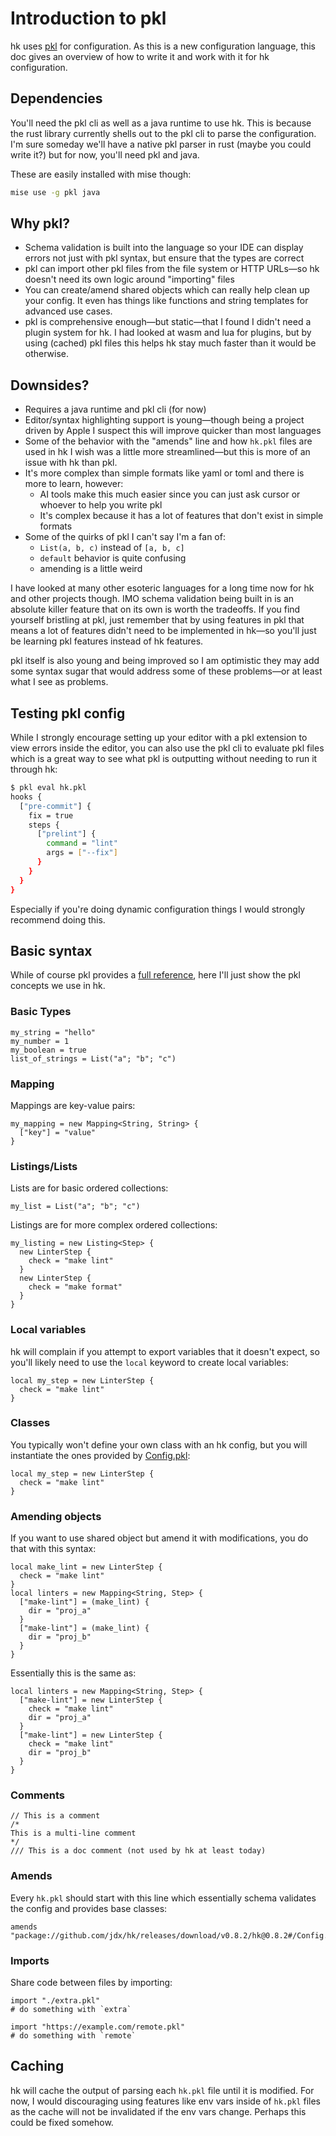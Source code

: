 # Introduction to pkl

hk uses [pkl](https://pkl-lang.org/) for configuration. As this is a new configuration language, this doc gives an overview of how to write
it and work with it for hk configuration.

## Dependencies

You'll need the pkl cli as well as a java runtime to use hk. This is because the rust library currently shells out to the pkl cli to parse the configuration. I'm sure someday we'll have a native pkl parser in rust (maybe you could write it?) but for now, you'll need pkl and java.

These are easily installed with mise though:

```sh
mise use -g pkl java
```

## Why pkl?

* Schema validation is built into the language so your IDE can display errors not just with pkl syntax, but ensure that the types are correct
* pkl can import other pkl files from the file system or HTTP URLs—so hk doesn't need its own logic around "importing" files
* You can create/amend shared objects which can really help clean up your config. It even has things like functions and string templates for advanced use cases.
* pkl is comprehensive enough—but static—that I found I didn't need a plugin system for hk. I had looked at wasm and lua for plugins, but by using (cached) pkl files this helps hk stay much faster than it would be otherwise.

## Downsides?

* Requires a java runtime and pkl cli (for now)
* Editor/syntax highlighting support is young—though being a project driven by Apple I suspect this will improve quicker than most languages
* Some of the behavior with the "amends" line and how `hk.pkl` files are used in hk I wish was a little more streamlined—but this is more of an issue with hk than pkl.
* It's more complex than simple formats like yaml or toml and there is more to learn, however:
  * AI tools make this much easier since you can just ask cursor or whoever to help you write pkl
  * It's complex because it has a lot of features that don't exist in simple formats
* Some of the quirks of pkl I can't say I'm a fan of:
  * `List(a, b, c)` instead of `[a, b, c]`
  * `default` behavior is quite confusing
  * amending is a little weird

I have looked at many other esoteric languages for a long time now for hk and other projects though. IMO schema validation being built in
is an absolute killer feature that on its own is worth the tradeoffs. If you find yourself bristling at pkl, just remember that by using
features in pkl that means a lot of features didn't need to be implemented in hk—so you'll just be learning pkl features instead of hk features.

pkl itself is also young and being improved so I am optimistic they may add some syntax sugar that would address some of these problems—or
at least what I see as problems.

## Testing pkl config

While I strongly encourage setting up your editor with a pkl extension to view errors inside the editor, you can also use the pkl cli to evaluate pkl files which is a great way to see what pkl is outputting without needing to run it through hk:

```sh
$ pkl eval hk.pkl
hooks {
  ["pre-commit"] {
    fix = true
    steps {
      ["prelint"] {
        command = "lint"
        args = ["--fix"]
      }
    }
  }
}
```

Especially if you're doing dynamic configuration things I would strongly recommend doing this.

## Basic syntax

While of course pkl provides a [full reference](https://pkl-lang.org/main/current/language-reference/index.html), here I'll just show the pkl
concepts we use in hk.

### Basic Types

```pkl
my_string = "hello"
my_number = 1
my_boolean = true
list_of_strings = List("a"; "b"; "c")
```

### Mapping

Mappings are key-value pairs:

```pkl
my_mapping = new Mapping<String, String> {
  ["key"] = "value"
}
```

### Listings/Lists

Lists are for basic ordered collections:

```pkl
my_list = List("a"; "b"; "c")
```

Listings are for more complex ordered collections:

```pkl
my_listing = new Listing<Step> {
  new LinterStep {
    check = "make lint"
  }
  new LinterStep {
    check = "make format"
  }
}
```

### Local variables

hk will complain if you attempt to export variables that it doesn't expect, so you'll likely need to use the `local` keyword to create local variables:

```pkl
local my_step = new LinterStep {
  check = "make lint"
}
```

### Classes

You typically won't define your own class with an hk config, but you will instantiate the ones provided by [Config.pkl](https://github.com/jdx/hk/blob/main/pkl/Config.pkl):

```pkl
local my_step = new LinterStep {
  check = "make lint"
}
```

### Amending objects

If you want to use shared object but amend it with modifications, you do that with this syntax:

```pkl
local make_lint = new LinterStep {
  check = "make lint"
}
local linters = new Mapping<String, Step> {
  ["make-lint"] = (make_lint) {
    dir = "proj_a"
  }
  ["make-lint"] = (make_lint) {
    dir = "proj_b"
  }
}
```

Essentially this is the same as:

```pkl
local linters = new Mapping<String, Step> {
  ["make-lint"] = new LinterStep {
    check = "make lint"
    dir = "proj_a"
  }
  ["make-lint"] = new LinterStep {
    check = "make lint"
    dir = "proj_b"
  }
}
```

### Comments

```pkl
// This is a comment
/*
This is a multi-line comment
*/
/// This is a doc comment (not used by hk at least today)
```

### Amends

Every `hk.pkl` should start with this line which essentially schema validates the config and provides base classes:

```pkl
amends "package://github.com/jdx/hk/releases/download/v0.8.2/hk@0.8.2#/Config.pkl"
```

### Imports

Share code between files by importing:

```pkl
import "./extra.pkl"
# do something with `extra`

import "https://example.com/remote.pkl"
# do something with `remote`
```

## Caching

hk will cache the output of parsing each `hk.pkl` file until it is modified. For now, I would discouraging using features like env vars inside of `hk.pkl` files as the cache will not be invalidated if the env vars change. Perhaps this could be fixed somehow.